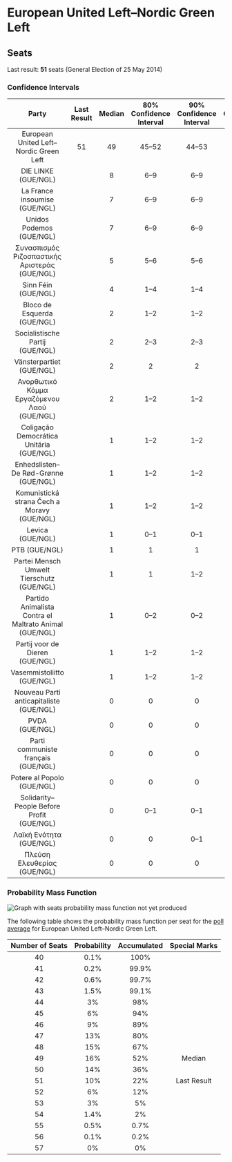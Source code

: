 # European United Left–Nordic Green Left

## Seats

Last result: **51** seats (General Election of 25 May 2014)

### Confidence Intervals

| Party | Last Result | Median | 80% Confidence Interval | 90% Confidence Interval | 95% Confidence Interval | 99% Confidence Interval |
|:-----:|:-----------:|:------:|:-----------------------:|:-----------------------:|:-----------------------:|:-----------------------:|
| European United Left–Nordic Green Left | 51 | 49 | 45–52 | 44–53 | 44–53 | 42–55 |
| DIE LINKE (GUE/NGL) | | 8 | 6–9 | 6–9 | 5–10 | 5–10 |
| La France insoumise (GUE/NGL) | | 7 | 6–9 | 6–9 | 6–10 | 5–10 |
| Unidos Podemos (GUE/NGL) | | 7 | 6–9 | 6–9 | 6–9 | 5–10 |
| Συνασπισμός Ριζοσπαστικής Αριστεράς (GUE/NGL) | | 5 | 5–6 | 5–6 | 5–6 | 5–7 |
| Sinn Féin (GUE/NGL) | | 4 | 1–4 | 1–4 | 1–4 | 1–4 |
| Bloco de Esquerda (GUE/NGL) | | 2 | 1–2 | 1–2 | 1–2 | 1–2 |
| Socialistische Partij (GUE/NGL) | | 2 | 2–3 | 2–3 | 2–3 | 1–4 |
| Vänsterpartiet (GUE/NGL) | | 2 | 2 | 2 | 2–3 | 1–3 |
| Ανορθωτικό Κόμμα Εργαζόμενου Λαού (GUE/NGL) | | 2 | 1–2 | 1–2 | 1–2 | 1–2 |
| Coligação Democrática Unitária (GUE/NGL) | | 1 | 1–2 | 1–2 | 1–2 | 1–3 |
| Enhedslisten–De Rød-Grønne (GUE/NGL) | | 1 | 1–2 | 1–2 | 1–2 | 1–2 |
| Komunistická strana Čech a Moravy (GUE/NGL) | | 1 | 1–2 | 1–2 | 1–2 | 0–2 |
| Levica (GUE/NGL) | | 1 | 0–1 | 0–1 | 0–1 | 0–1 |
| PTB (GUE/NGL) | | 1 | 1 | 1 | 1 | 1 |
| Partei Mensch Umwelt Tierschutz (GUE/NGL) | | 1 | 1 | 1–2 | 0–2 | 0–2 |
| Partido Animalista Contra el Maltrato Animal (GUE/NGL) | | 1 | 0–2 | 0–2 | 0–2 | 0–2 |
| Partij voor de Dieren (GUE/NGL) | | 1 | 1–2 | 1–2 | 0–2 | 0–2 |
| Vasemmistoliitto (GUE/NGL) | | 1 | 1–2 | 1–2 | 1–2 | 1–2 |
| Nouveau Parti anticapitaliste (GUE/NGL) | | 0 | 0 | 0 | 0 | 0 |
| PVDA (GUE/NGL) | | 0 | 0 | 0 | 0 | 0–1 |
| Parti communiste français (GUE/NGL) | | 0 | 0 | 0 | 0 | 0 |
| Potere al Popolo (GUE/NGL) | | 0 | 0 | 0 | 0 | 0 |
| Solidarity–People Before Profit (GUE/NGL) | | 0 | 0–1 | 0–1 | 0–1 | 0–1 |
| Λαϊκή Ενότητα (GUE/NGL) | | 0 | 0 | 0–1 | 0–1 | 0–1 |
| Πλεύση Ελευθερίας (GUE/NGL) | | 0 | 0 | 0 | 0 | 0 |

### Probability Mass Function

![Graph with seats probability mass function not yet produced](average-2019-04-09-seats-pmf-europeanunitedleft–nordicgreenleft.png "Seats Probability Mass Function")

The following table shows the probability mass function per seat for the [poll average](average-2019-04-09.html) for European United Left–Nordic Green Left.

| Number of Seats | Probability | Accumulated | Special Marks |
|:---------------:|:-----------:|:-----------:|:-------------:|
| 40 | 0.1% | 100% |  |
| 41 | 0.2% | 99.9% |  |
| 42 | 0.6% | 99.7% |  |
| 43 | 1.5% | 99.1% |  |
| 44 | 3% | 98% |  |
| 45 | 6% | 94% |  |
| 46 | 9% | 89% |  |
| 47 | 13% | 80% |  |
| 48 | 15% | 67% |  |
| 49 | 16% | 52% | Median |
| 50 | 14% | 36% |  |
| 51 | 10% | 22% | Last Result |
| 52 | 6% | 12% |  |
| 53 | 3% | 5% |  |
| 54 | 1.4% | 2% |  |
| 55 | 0.5% | 0.7% |  |
| 56 | 0.1% | 0.2% |  |
| 57 | 0% | 0% |  |


